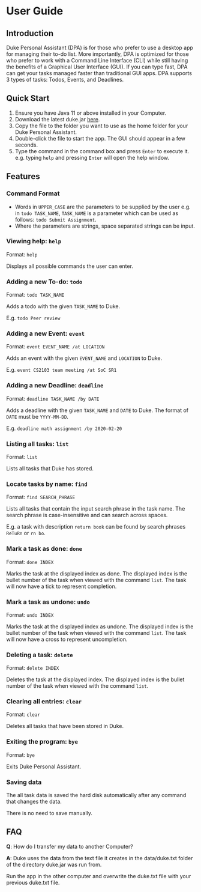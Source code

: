 # User Guide

## Introduction
Duke Personal Assistant (DPA) is for those who prefer to use a desktop app for managing their to-do list. More importantly, DPA is optimized for those who prefer to work with a Command Line Interface (CLI) while still having the benefits of a Graphical User Interface (GUI). If you can type fast, DPA can get your tasks managed faster than traditional GUI apps. DPA supports 3 types of tasks: Todos, Events, and Deadlines.

## Quick Start
1. Ensure you have Java 11 or above installed in your Computer.
2. Download the latest duke.jar [here](www.google.com).
3. Copy the file to the folder you want to use as the home folder for your Duke Personal Assistant.
4. Double-click the file to start the app. The GUI should appear in a few seconds.
5. Type the command in the command box and press `Enter` to execute it.
e.g. typing `help` and pressing `Enter` will open the help window.

## Features 
### Command Format
* Words in `UPPER_CASE` are the parameters to be supplied by the user e.g. in `todo TASK_NAME`, `TASK_NAME` is a parameter which can be used as follows: `todo Submit Assignment`.
* Where the parameters are strings, space separated strings can be input.

### Viewing help: `help`
Format: `help`

Displays all possible commands the user can enter.


### Adding a new To-do: `todo`
Format: `todo TASK_NAME`

Adds a todo with the given `TASK_NAME` to Duke.

E.g. `todo Peer review`


### Adding a new Event: `event`
Format: `event EVENT_NAME /at LOCATION`

Adds an event with the given `EVENT_NAME` and `LOCATION` to Duke.

E.g. `event CS2103 team meeting /at SoC SR1`

### Adding a new Deadline: `deadline`
Format: `deadline TASK_NAME /by DATE`

Adds a deadline with the given `TASK_NAME` and `DATE` to Duke.
The format of `DATE` must be `YYYY-MM-DD`.

E.g. `deadline math assignment /by 2020-02-20`

### Listing all tasks: `list`
Format: `list`

Lists all tasks that Duke has stored.


### Locate tasks by name: `find`
Format: `find SEARCH_PHRASE`

Lists all tasks that contain the input search phrase in the task name. The search phrase is case-insensitive and can search across spaces.

E.g. a task with description `return book` can be found by search phrases `ReTuRn` or `rn bo`.

### Mark a task as done: `done`
Format: `done INDEX`

Marks the task at the displayed index as done. The displayed index is the bullet number of the task when viewed with the command `list`. The task will now have a tick to represent completion.

### Mark a task as undone: `undo`
Format: `undo INDEX`

Marks the task at the displayed index as undone. The displayed index is the bullet number of the task when viewed with the command `list`. The task will now have a cross to represent uncompletion.

### Deleting a task: `delete`
Format: `delete INDEX`

Deletes the task at the displayed index. The displayed index is the bullet number of the task when viewed with the command `list`.

### Clearing all entries: `clear`
Format: `clear`

Deletes all tasks that have been stored in Duke.

### Exiting the program: `bye`
Format: `bye`

Exits Duke Personal Assistant.

### Saving data
The all task data is saved the hard disk automatically after any command that changes the data.

There is no need to save manually.

## FAQ
**Q**: How do I transfer my data to another Computer?

**A**: Duke uses the data from the text file it creates in the data/duke.txt folder of the directory duke.jar was run from.

Run the app in the other computer and overwrite the duke.txt file with your previous duke.txt file.
